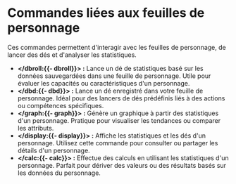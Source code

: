 # Commandes liées aux feuilles de personnage
Ces commandes permettent d'interagir avec les feuilles de personnage, de lancer des dés et d'analyser les statistiques.

- **</dbroll:{{- dbroll}}> :** Lance un dé de statistiques basé sur les données sauvegardées dans une feuille de personnage. Utile pour évaluer les capacités ou caractéristiques d'un personnage.
- **</dbd:{{- dbd}}> :** Lance un dé enregistré dans votre feuille de personnage. Idéal pour des lancers de dés prédéfinis liés à des actions ou compétences spécifiques.
- **</graph:{{- graph}}> :** Génère un graphique à partir des statistiques d'un personnage. Pratique pour visualiser les tendances ou comparer les attributs.
- **</display:{{- display}}> :** Affiche les statistiques et les dés d'un personnage. Utilisez cette commande pour consulter ou partager les détails d'un personnage.
- **</calc:{{- calc}}> :** Effectue des calculs en utilisant les statistiques d'un personnage. Parfait pour dériver des valeurs ou des résultats basés sur les données du personnage.
